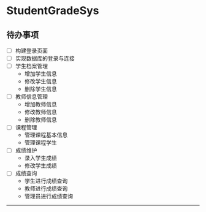 # StudentGradeSys

## 待办事项

- [ ] 构建登录页面
- [ ] 实现数据库的登录与连接
- [ ] 学生档案管理
  - 增加学生信息
  - 修改学生信息
  - 删除学生信息
- [ ] 教师信息管理
  - 增加教师信息
  - 修改教师信息
  - 删除教师信息
- [ ] 课程管理
  - 管理课程基本信息
  - 管理课程学生
- [ ] 成绩维护
  - 录入学生成绩
  - 修改学生成绩
- [ ] 成绩查询
  - 学生进行成绩查询
  - 教师进行成绩查询
  - 管理员进行成绩查询

------

